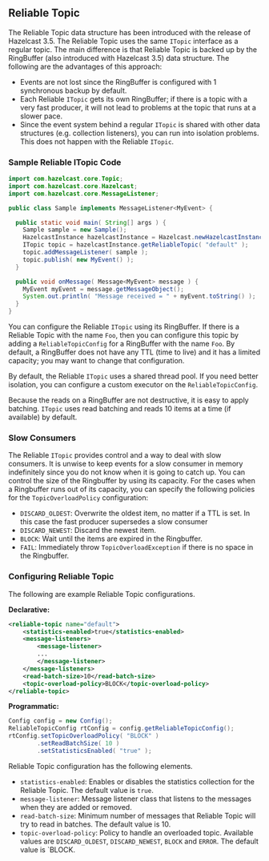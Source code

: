 ## Reliable Topic

The Reliable Topic data structure has been introduced with the release of Hazelcast 3.5. The Reliable Topic uses the same `ITopic` interface
as a regular topic. The main difference is that Reliable Topic is backed up by the RingBuffer (also introduced with Hazelcast 
3.5) data structure. The following are the advantages of this approach:

* Events are not lost since the RingBuffer is configured with 1 synchronous backup by default.
* Each Reliable `ITopic` gets its own RingBuffer; if there is a topic with a very fast producer, it will not lead to problems at the topic that runs at a slower pace.
* Since the event system behind a regular `ITopic` is shared with other data structures (e.g. collection listeners), 
  you can run into isolation problems. This does not happen with the Reliable `ITopic`.

### Sample Reliable ITopic Code

```java
import com.hazelcast.core.Topic;
import com.hazelcast.core.Hazelcast;
import com.hazelcast.core.MessageListener;

public class Sample implements MessageListener<MyEvent> {

  public static void main( String[] args ) {
    Sample sample = new Sample();
    HazelcastInstance hazelcastInstance = Hazelcast.newHazelcastInstance();
    ITopic topic = hazelcastInstance.getReliableTopic( "default" );
    topic.addMessageListener( sample );
    topic.publish( new MyEvent() );
  }

  public void onMessage( Message<MyEvent> message ) {
    MyEvent myEvent = message.getMessageObject();
    System.out.println( "Message received = " + myEvent.toString() );
  }
}
```

You can configure the Reliable `ITopic` using its RingBuffer. If there is a Reliable Topic with the name `Foo`, then you can configure this topic
by adding a `ReliableTopicConfig` for a RingBuffer with the name `Foo`. By default, a RingBuffer does not have any TTL (time to live) and
it has a limited capacity; you may want to change that configuration.

By default, the Reliable `ITopic` uses a shared thread pool. If you need better isolation, you can configure a custom executor on the 
`ReliableTopicConfig`. 

Because the reads on a RingBuffer are not destructive, it is easy to apply batching. `ITopic` uses read batching and reads
10 items at a time (if available) by default.

### Slow Consumers

The Reliable `ITopic` provides control and a way to deal with slow consumers. It is unwise to keep events for a slow consumer in memory 
indefinitely since you do not know when it is going to catch up. You can control the size of the Ringbuffer by using its capacity. For the cases when a Ringbuffer runs out of its capacity, you can specify the following policies for the `TopicOverloadPolicy` configuration:

* `DISCARD_OLDEST`: Overwrite the oldest item, no matter if a TTL is set. In this case the fast producer supersedes a slow consumer
* `DISCARD_NEWEST`: Discard the newest item.
* `BLOCK`: Wait until the items are expired in the Ringbuffer.
* `FAIL`: Immediately throw `TopicOverloadException` if there is no space in the Ringbuffer.

### Configuring Reliable Topic

The following are example Reliable Topic configurations.


**Declarative:**

```xml
<reliable-topic name="default">
    <statistics-enabled>true</statistics-enabled>
    <message-listeners>
        <message-listener>
        ...
        </message-listener>
    </message-listeners>
    <read-batch-size>10</read-batch-size>
    <topic-overload-policy>BLOCK</topic-overload-policy>
</reliable-topic>
```

**Programmatic:**

```java
Config config = new Config();
ReliableTopicConfig rtConfig = config.getReliableTopicConfig();
rtConfig.setTopicOverloadPolicy( "BLOCK" )
        .setReadBatchSize( 10 )
        .setStatisticsEnabled( "true" );
```

Reliable Topic configuration has the following elements.

- `statistics-enabled`: Enables or disables the statistics collection for the Reliable Topic. The default value is `true`.
- `message-listener`: Message listener class that listens to the messages when they are added or removed.
- `read-batch-size`: Minimum number of messages that Reliable Topic will try to read in batches. The default value is 10.
- `topic-overload-policy`: Policy to handle an overloaded topic. Available values are `DISCARD_OLDEST`, `DISCARD_NEWEST`, `BLOCK` and `ERROR`. The default value is `BLOCK.



